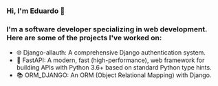 ### Hi, I'm Eduardo 👋

### I'm a software developer specializing in web development. Here are some of the projects I've worked on:
- 🌐 Django-allauth: A comprehensive Django authentication system.
- 🚀 FastAPI: A modern, fast (high-performance), web framework for building APIs with Python 3.6+ based on standard Python type hints.
- 📚 ORM_DJANGO: An ORM (Object Relational Mapping) with Django.





<!--
**Davidpedo123/Davidpedo123** is a ✨ _special_ ✨ repository because its `README.md` (this file) appears on your GitHub profile.

Here are some ideas to get you started:

- 🔭 I’m currently working on ...
- 🌱 I’m currently learning ...
- 👯 I’m looking to collaborate on ...
- 🤔 I’m looking for help with ...
- 💬 Ask me about ...
- 📫 How to reach me: ...
- 😄 Pronouns: ...
- ⚡ Fun fact: ...
-->
